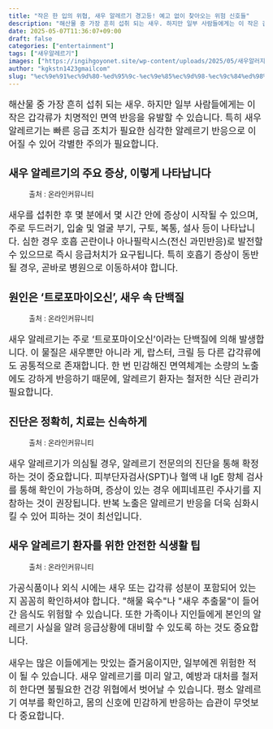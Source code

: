 ```yaml
---
title: "작은 한 입의 위협, 새우 알레르기 경고등! 예고 없이 찾아오는 위험 신호들"
description: "해산물 중 가장 흔히 섭취 되는 새우. 하지만 일부 사람들에게는 이 작은 갑각류가 치명적인 면역 반응을 유발할 수 있습니다. 특히 새우 알레르기는 빠른 응급 조치가 필요한 심각한 알레르기 반응으로 이어질 수 있어 각별한 주의가 필요합니다."
date: 2025-05-07T11:36:07+09:00
draft: false
categories: ["entertainment"]
tags: ["새우알레르기"]
images: ["https://ingihgoyonet.site/wp-content/uploads/2025/05/새우알러지-1024x683.jpg", "https://ingihgoyonet.site/wp-content/uploads/2025/05/새우알레르기-1024x683.jpg", "https://ingihgoyonet.site/wp-content/uploads/2025/05/새우요리-1024x561.jpg", "https://ingihgoyonet.site/wp-content/uploads/2025/05/샤우ㅠ-1024x599.jpg"]
author: "kgkstn1423gmailcom"
slug: "%ec%9e%91%ec%9d%80-%ed%95%9c-%ec%9e%85%ec%9d%98-%ec%9c%84%ed%98%91-%ec%83%88%ec%9a%b0-%ec%95%8c%eb%a0%88%eb%a5%b4%ea%b8%b0-%ea%b2%bd%ea%b3%a0%eb%93%b1-%ec%98%88%ea%b3%a0-%ec%97%86%ec%9d%b4-%ec%b0%be"
---
```


<p style="font-size:18px">해산물 중 가장 흔히 섭취 되는 새우. 하지만 일부 사람들에게는 이 작은 갑각류가 치명적인 면역 반응을 유발할 수 있습니다. 특히 새우 알레르기는 빠른 응급 조치가 필요한 심각한 알레르기 반응으로 이어질 수 있어 각별한 주의가 필요합니다.</p> <h2 >새우 알레르기의 주요 증상, 이렇게 나타납니다</h2> <figure ><img src="https://ingihgoyonet.site/wp-content/uploads/2025/05/새우알러지-1024x683.jpg" alt="" style="aspect-ratio:16/9;object-fit:cover"/><figcaption >출처 : 온라인커뮤니티</figcaption></figure> <p style="font-size:18px">새우를 섭취한 후 몇 분에서 몇 시간 안에 증상이 시작될 수 있으며, 주로 두드러기, 입술 및 얼굴 부기, 구토, 복통, 설사 등이 나타납니다. 심한 경우 호흡 곤란이나 아나필락시스(전신 과민반응)로 발전할 수 있으므로 즉시 응급처치가 요구됩니다. 특히 호흡기 증상이 동반될 경우, 곧바로 병원으로 이동하셔야 합니다.</p> <h2 >원인은 ‘트로포마이오신’, 새우 속 단백질</h2> <figure ><img src="https://ingihgoyonet.site/wp-content/uploads/2025/05/새우알레르기-1024x683.jpg" alt="" style="aspect-ratio:16/9;object-fit:cover"/><figcaption >출처 : 온라인커뮤니티</figcaption></figure> <p style="font-size:18px">새우 알레르기는 주로 ‘트로포마이오신’이라는 단백질에 의해 발생합니다. 이 물질은 새우뿐만 아니라 게, 랍스터, 크릴 등 다른 갑각류에도 공통적으로 존재합니다. 한 번 민감해진 면역체계는 소량의 노출에도 강하게 반응하기 때문에, 알레르기 환자는 철저한 식단 관리가 필요합니다.</p> <h2 >진단은 정확히, 치료는 신속하게</h2> <figure ><img src="https://ingihgoyonet.site/wp-content/uploads/2025/05/새우요리-1024x561.jpg" alt="" style="aspect-ratio:16/9;object-fit:cover"/><figcaption >출처 : 온라인커뮤니티</figcaption></figure> <p style="font-size:18px">새우 알레르기가 의심될 경우, 알레르기 전문의의 진단을 통해 확정하는 것이 중요합니다. 피부단자검사(SPT)나 혈액 내 IgE 항체 검사를 통해 확인이 가능하며, 증상이 있는 경우 에피네프린 주사기를 지참하는 것이 권장됩니다. 반복 노출은 알레르기 반응을 더욱 심화시킬 수 있어 피하는 것이 최선입니다.</p> <h2 >새우 알레르기 환자를 위한 안전한 식생활 팁</h2> <figure ><img src="https://ingihgoyonet.site/wp-content/uploads/2025/05/샤우ㅠ-1024x599.jpg" alt="" style="aspect-ratio:16/9;object-fit:cover"/><figcaption >출처 : 온라인커뮤니티</figcaption></figure> <p style="font-size:18px">가공식품이나 외식 시에는 새우 또는 갑각류 성분이 포함되어 있는지 꼼꼼히 확인하셔야 합니다. "해물 육수"나 "새우 추출물"이 들어간 음식도 위험할 수 있습니다. 또한 가족이나 지인들에게 본인의 알레르기 사실을 알려 응급상황에 대비할 수 있도록 하는 것도 중요합니다.</p> <p style="font-size:18px">새우는 많은 이들에게는 맛있는 즐거움이지만, 일부에겐 위험한 적이 될 수 있습니다. 새우 알레르기를 미리 알고, 예방과 대처를 철저히 한다면 불필요한 건강 위협에서 벗어날 수 있습니다. 평소 알레르기 여부를 확인하고, 몸의 신호에 민감하게 반응하는 습관이 무엇보다 중요합니다.</p>